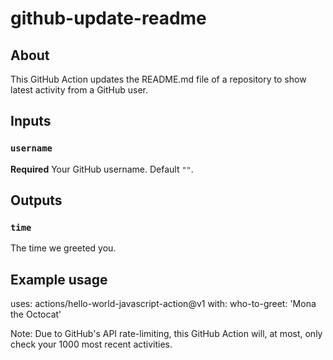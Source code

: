 # github-update-readme

## About

This GitHub Action updates the README.md file of a repository to show latest activity from a GitHub user.

## Inputs

### `username`

**Required** Your GitHub username. Default `""`.

## Outputs

### `time`

The time we greeted you.

## Example usage

uses: actions/hello-world-javascript-action@v1
with:
  who-to-greet: 'Mona the Octocat'

Note: Due to GitHub's API rate-limiting, this GitHub Action will, at most, only check your 1000 most recent activities.